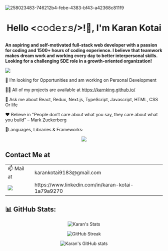 ![258023483-746212b4-febe-4383-bf43-a42368c811f9](https://github.com/karnking/karnking/assets/68837552/4ff069dd-5c5c-4a58-98de-5207fd6c235e)

# **<p align="center">Hello <𝚌𝚘𝚍𝚎𝚛𝚜/>!👋, I'm Karan Kotai</p>**
**An aspiring and self-motivated full-stack web developer with a passion for coding and 1500+ hours of coding experience. I believe that teamwork makes dream work and working every day to better interpersonal skills. Looking for a challenging SDE role in a growth-oriented organization!**

![](https://komarev.com/ghpvc/?username=karnking)


🌱 I’m looking for Opportunities and am working on Personal Development

👨‍💻 All of my projects are available at https://karnking.github.io/

💬 Ask me about React, Redux, Next.js, TypeScript, Javascript, HTML, CSS Or life

 :heart: Believe in "People don’t care about what you say, they care about what you build" – Mark Zuckerberg

🧩Languages, Libraries & Frameworks:
<p align="center">
  <a href="https://skillicons.dev">
    <img src="https://skillicons.dev/icons?i=react,js,html,css,redux,nextjs,typescript,tailwind,python,java,mysql,git" />
  </a>
</p>

## Contact Me at 

<table>
  <tr>
   <td>📫 Mail at</td>
   <td>karankotai9183@gmail.com</td>
   </tr>
  <tr>
    <td valign="end"><a target="_blank" href="https://www.linkedin.com/in/karan-kotai-1a79a9270"><img src="https://img.shields.io/badge/LinkedIn-0077B5?style=for-the-badge&logo=linkedin&logoColor=white" /></a></td>
    <td valign="center">https://www.linkedin.com/in/karan-kotai-1a79a9270</td>
  </tr>
</table>

## 📊 **GitHub Stats**:

<div align="center">

![Karan's Stats](https://github-readme-stats.vercel.app/api/top-langs/?username=karnking&layout=pie&theme=dark)

![GitHub Streak](https://github-readme-streak-stats.herokuapp.com?user=karnking&theme=github-dark&hide_border=true&date_format=j%20M%5B%20Y%5D)
  
![Karan's GitHub stats](https://github-readme-stats.vercel.app/api?username=karnking&show_icons=true&theme=radical)

</div>
